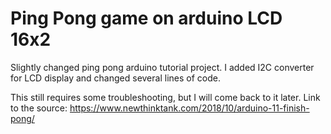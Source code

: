 # Ping Pong game on arduino LCD 16x2 
Slightly changed ping pong arduino tutorial project.
I added I2C converter for LCD display and changed several lines of code.

This still requires some troubleshooting, but I will come back to it later.
Link to the source: https://www.newthinktank.com/2018/10/arduino-11-finish-pong/
